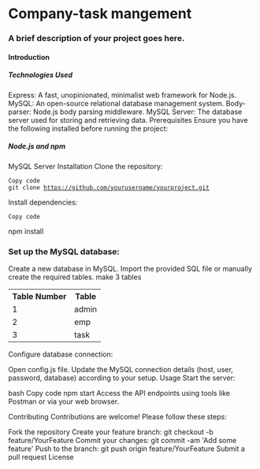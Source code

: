 <h1>Company-task mangement </h1>

<h3>A brief description of your project goes here.</h3>

<h4>Introduction</h4>

<h5>Technologies Used</h5>
Express: A fast, unopinionated, minimalist web framework for Node.js.
MySQL: An open-source relational database management system.
Body-parser: Node.js body parsing middleware.
MySQL Server: The database server used for storing and retrieving data.
Prerequisites
Ensure you have the following installed before running the project:

<h5>Node.js and npm</h5>
MySQL Server
Installation
Clone the repository:

<code>Copy code</code><br/>
<code>git clone https://github.com/yourusername/yourproject.git</code>
<p>Install dependencies:</p>
<code>Copy code</code>
<p>npm install</p>

<h3>Set up the MySQL database:</h3>

Create a new database in MySQL.
Import the provided SQL file or manually create the required tables. 
make 3 tables
	<table>
 		<tr><th>Table Number</th><th>Table</th></tr>
   		<tr><td>1</td><td>admin</td></tr>
   		<tr><td>2</td><td>emp</td></tr>
   		<tr><td>3</td><td>task</td></tr>
 	</table>
  
Configure database connection:

Open config.js file.
Update the MySQL connection details (host, user, password, database) according to your setup.
Usage
Start the server:

bash
Copy code
npm start
Access the API endpoints using tools like Postman or via your web browser.

Contributing
Contributions are welcome! Please follow these steps:

Fork the repository
Create your feature branch: git checkout -b feature/YourFeature
Commit your changes: git commit -am 'Add some feature'
Push to the branch: git push origin feature/YourFeature
Submit a pull request
License
